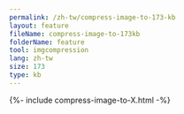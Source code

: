 ```yaml
---
permalink: /zh-tw/compress-image-to-173-kb
layout: feature
fileName: compress-image-to-173kb
folderName: feature
tool: imgcompression
lang: zh-tw
size: 173
type: kb
---
```


{%- include compress-image-to-X.html -%}
